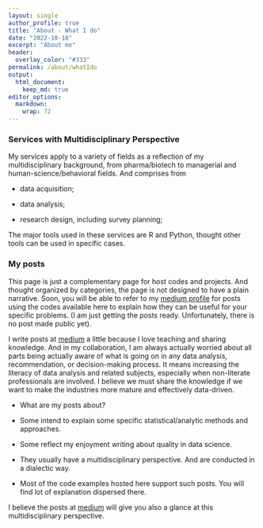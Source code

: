 ```yaml
---
layout: single
author_profile: true
title: "About - What I do"
date: "2022-10-18"
excerpt: "About me"
header:
  overlay_color: "#333"
permalink: /about/whatIdo
output: 
  html_document:
    keep_md: true
editor_options: 
  markdown: 
    wrap: 72
---
```




### Services with Multidisciplinary Perspective

My services apply to a variety of fields as a reflection of my multidisciplinary background, from pharma/biotech to managerial and human-science/behavioral fields. And comprises from 

- data acquisition;

- data analysis;

- research design, including survey planning;

The major tools used in these services are R and Python, thought other tools can be used in specific cases.


### My posts

This page is just a complementary page for host codes and projects. And thought organized by categories, the page is not designed to have a plain narrative. Soon, you will be able to refer to my [medium profile](tomoegusberti.medium.com) for posts using the codes available here to explain how they can be useful for your specific problems. (I am just getting the posts ready. Unfortunately, there is no post made public yet).

I write posts at [medium](tomoegusberti.medium.com) a little because I love teaching and sharing knowledge. And in my collaboration, I am always actually worried about all parts being actually aware of what is going on in any data analysis, recommendation, or decision-making process. It means increasing the literacy of data analysis and related subjects, especially when non-literate professionals are involved. I believe we must share the knowledge if we want to make the industries more mature and effectively data-driven.

- What are my posts about? 

- Some intend to explain some specific statistical/analytic methods and approaches.

- Some reflect my enjoyment writing about quality in data science. 

- They usually have a multidisciplinary perspective. And are conducted in a dialectic way.

- Most of the code examples hosted here support such posts. You will find lot of explanation dispersed there.

I believe the posts at [medium](tomoegusberti.medium.com) will give you also a glance at this multidisciplinary perspective. 
